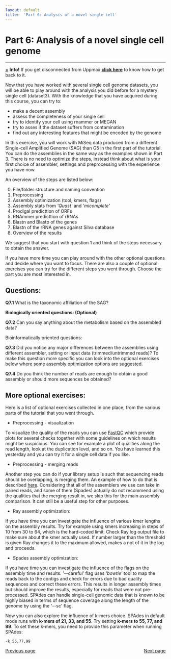 ```yaml
---
layout: default
title:  'Part 6: Analysis of a novel single cell'
---
```


# Part 6: Analysis of a novel single cell genome
---

<!-- <p class="bg-warning">If you get disconnected from Uppmax [click here](lostConnection) to know how to get back </p> -->
<div class="alert alert-info">
  <a href="#" class="close" data-dismiss="alert" aria-label="close">&times;</a>
  <strong>Info!</strong> If you get disconnected from Uppmax <a href="lostConnection"><strong>click here</strong></a> to know how to get back to it.
</div>

Now that you have worked with several single cell genome datasets, you will be able to play around with the analysis you did before for a mystery single cell (dataset3). 
With the knowledge that you have acquired during this course, you can try to:

- make a decent assembly
- assess the completeness of your single cell
- try to identify your cell using rnammer or MEGAN
- try to asses if the dataset suffers from contamination
- find out any interesting features that might be encoded by the genome

In this exercise, you will work with MiSeq data produced from a different Single-cell Amplified Genome (SAG) than G5 in the first part of the tutorial. You can do the assemblies in the same way as the examples shown in Part 3. There is no need to optimize the steps, instead think about what is your first choice of assembler, settings and preprocessing with the experience you have now.

An overview of the steps are listed below:

0. File/folder structure and naming convention
1. Preprocessing
2. Assembly optimization (tool, kmers, flags)
3. Assembly stats from *'Quast'* and *'micomplete'* 
4. Prodigal predicttion of ORFs
5. RNAmmer predicttion of rRNAs
6. Blastn and Blastp of the genes
7. Blastn of the rRNA genes against Silva database
8. Overview of the results


We suggest that you start with question 1 and think of the steps necessary to obtain the answer. 

If you have more time you can play around with the other optional questions and decide where you want to focus. There are also a couple of optional exercises you can try for the different steps you went through. Choose the part you are most interested in.

## Questions:  

**Q7.1** What is the taxonomic affiliation of the SAG?  


**Biologically oriented questions: (Optional)**

**Q7.2** Can you say anything about the metabolism based on the assembled data?  

Bioinformatically oriented questions:

**Q7.3** Did you notice any major differences between the assemblies using different assembler, setting or input data (trimmed/untrimmed reads)? To make this question more specific you can look into the optional exercises below where some assembly optimization options are suggested.  

**Q7.4** Do you think the number of reads are enough to obtain a good assembly or should more sequences be obtained?  

## More optional exercises:  

Here is a list of optional exercises collected in one place, from the various parts of the tutorial that you went through.

* Preprocessing - visualization

To visualize the quality of the reads you can use [FastQC](http://www.bioinformatics.babraham.ac.uk/projects/fastqc/) which provide plots for several checks together with some guidelines on which results might be suspicious. You can see for example a plot of qualities along the read length, look at the duplication level, and so on. You have learned this yesterday and you can try it for a single cell data if you like.

* Preprocessing - merging reads

Another step you can do if your library setup is such that sequencing reads should be overlapping, is merging them. An example of how to do that is described [here](scg_part3_merging). Considering that all of the assemblers we use can take in paired reads, and some of them (Spades) actually do not recommend using the qualities that the merging result in, we skip this for the main assembly comparison. It can still be a useful step for other purposes.

* Ray assembly optimization:

If you have time you can investigate the influence of various kmer lengths on the assembly results. Try for example using kmers increasing in steps of 10 from 30 to 64, which is the hard-coded limit. Check Ray log output file to make sure about the kmer actually used. If number larger than the threshold is given Ray changes it to the maximum allowed, makes a not of it in the log and proceeds. 

* Spades assembly optimization:

If you have time you can investigate the influence of the flags on the assembly time and results. '--careful' flag uses *'bowtie'* tool to map the reads back to the contigs and check for errors due to bad quality sequences and correct these errors. This results in longer assembly times but should improve the results, especially for reads that were not pre-processed. SPAdes can handle single-cell genomic data that is known to be highly biased in terms of sequence coverage along the length of the genome by using the '--sc' flag.

Now you can also explore the influence of k-mers choice. SPAdes in default mode runs with **k-mers of 21, 33, and 55**. 
Try setting **k-mers to 55, 77, and 99**. To set these k-mers, you need to provide this parameter when running SPAdes:

```
-k 55,77,99
```


<div>
 <span style="float:left"><a class="btn btn-primary" href="scg_part5_2"> Previous page</a></span>
 <span style="float:right"><a class="btn btn-primary" href="#"> Next page</a></span>
</div>

